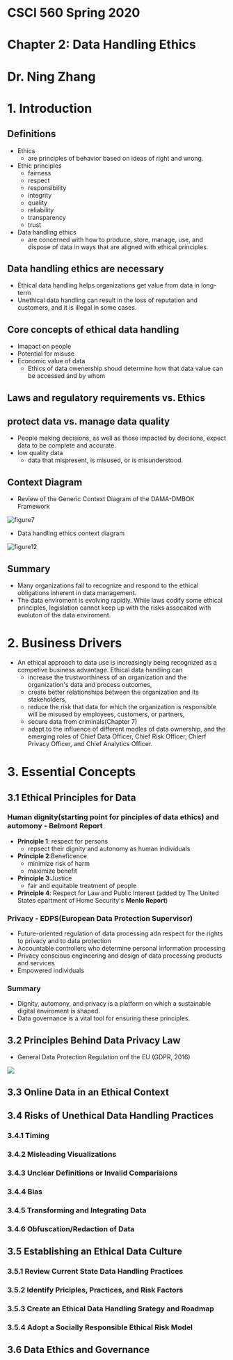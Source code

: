 # CSCI 560 Spring 2020
# Chapter 2: Data Handling Ethics

# Dr. Ning Zhang

# 1. Introduction
## Definitions
+ Ethics
  - are principles of behavior based on ideas of right and wrong.
+ Ethic principles
  - fairness
  - respect
  - responsibility
  - integrity
  - quality
  - reliability
  - transparency
  - trust
+ Data handling ethics
  - are concerned with how to produce, store, manage, use, and dispose of data in ways that are aligned with ethical principles.
## Data handling ethics are necessary
  - Ethical data handling helps organizations get value from data in long-term
  - Unethical data handling can result in the loss of reputation and customers, and it is illegal in some cases.
## Core concepts of ethical data handling
  - Imapact on people
  - Potential for misuse
  - Economic value of data
    + Ethics of data owenership shoud determine how that data value can be accessed and by whom
## Laws and regulatory requirements vs. Ethics

## protect data vs. manage data quality
  - People making decisions, as well as those impacted by decisons, expect data to be complete and accurate.
  - low quality data
    + data that mispresent, is misused, or is misunderstood.
    
## Context Diagram 
+ Review of the Generic Context Diagram of the DAMA-DMBOK Framework

![figure7](../Resources/figure7.png)

+ Data handling ethics context diagram

![figure12](../Resources/figure12.png)

## Summary
+ Many organizations fail to recognize and respond to the ethical obligations inherent in data management.
+ The data enviroment is evolving rapidly. While laws codify some ethical principles, legislation cannot keep up with the risks assocaited with evoluton of the data enviroment.




# 2. Business Drivers
+ An ethical approach to data use is increasingly being recognized as a competive business advantage.  Ethical data handling can 
  - increase the trustworthiness of an organization and the organization's data and process outcomes,
  - create better relationships between the organization and its stakeholders,
  - reduce the risk that data for which the organization is responsible will be misused by employees, customers, or partners,
  - secure data from criminals(Chapter 7)
  - adapt to the influence of  different modles of data ownership, and the emerging roles of Chief Data Officer, Chief Risk Officer, Chierf Privacy Officer, and Chief Analytics Officer.
  
  

# 3. Essential Concepts

## 3.1 Ethical Principles for Data
### Human dignity(starting point for pinciples of data ethics) and automony - **Belmont Report**
+ **Principle 1**: respect for persons
  - repsect their dignity and autonomy as human individuals
+ **Principle 2**:Beneficence
  - minimize risk of harm
  - maximize benefit
+ **Principle 3**:Justice
  - fair and equitable treatment of people 
+ **Principle 4**: Respect for Law and Public Interest (added by The United States epartment of Home Security's **Menlo Report**)

### Privacy - EDPS(European Data Protection Supervisor)
+ Future-oriented regulation of data processing adn respect for the rights to privacy and to data protection
+ Accountable controllers who determine personal information processing
+ Privacy conscious engineering and design of data processing products and services
+ Empowered individuals

### Summary
+ Dignity, automony, and privacy is a platform on which a sustainable digital enviroment is shaped.
+ Data governance is a vital tool for ensuring these principles.

## 3.2 Principles Behind Data Privacy Law
+ General Data Protection Regulation onf the EU (GDPR, 2016)

![](https://40uu5c99f3a2ja7s7miveqgqu-wpengine.netdna-ssl.com/wp-content/uploads/2018/01/The-7-GDPR-personal-data-processing-principles-view-with-accountability-of-the-controller-for-the-6-principles-added-source-and-courtesy-ServeIT.gif)



## 3.3 Online Data in an Ethical Context

## 3.4 Risks of Unethical Data Handling Practices

### 3.4.1 Timing

### 3.4.2 Misleading Visualizations

### 3.4.3 Unclear Definitions or Invalid Comparisions

### 3.4.4 Bias

### 3.4.5 Transforming and Integrating Data

### 3.4.6 Obfuscation/Redaction of Data

## 3.5 Establishing an Ethical Data Culture

### 3.5.1 Review Current State Data Handling Practices

### 3.5.2 Identify Priciples, Practices, and Risk Factors

### 3.5.3 Create an Ethical Data Handling Srategy and Roadmap

### 3.5.4 Adopt a Socially Responsible Ethical Risk Model

## 3.6 Data Ethics and Governance


